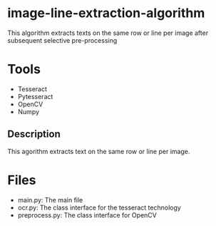 # image-line-extraction-algorithm
This algorithm extracts texts on the same row or line per image after subsequent selective pre-processing

# Tools

- Tesseract
- Pytesseract
- OpenCV
- Numpy


## Description

This agorithm extracts text on the same row or line per image.

# Files
- main.py: The main file
- ocr.py: The class interface for the tesseract technology
- preprocess.py: The class interface for OpenCV

